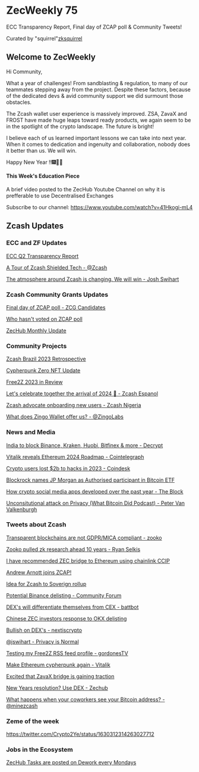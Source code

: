# ZecWeekly 75

ECC Transparency Report, Final day of ZCAP poll & Community Tweets!

Curated by "squirrel"[zksquirrel](https://twitter.com/zksquirrel)


## Welcome to ZecWeekly 

Hi Community,

What a year of challenges! From sandblasting & regulation, to many of our teammates stepping away from the project. Despite these factors, because of the dedicated devs & avid community support we did surmount those obstacles.

The Zcash wallet user experience is massively improved. ZSA, ZavaX and FROST have made huge leaps toward ready products, we again seem to be in the spotlight of the crypto landscape. The future is bright!

I believe each of us learned important lessons we can take into next year. When it comes to dedication and ingenuity and collaboration, nobody does it better than us. We will win.

Happy New Year !!🎆🎇🎉


#### This Week's Education Piece

A brief video posted to the ZecHub Youtube Channel on why it is prefferable to use Decentralised Exchanges

Subscribe to our channel:
https://www.youtube.com/watch?v=41Hkogi-mL4


## Zcash Updates

### ECC and ZF Updates

[ECC Q2 Transparency Report](https://electriccoin.co/blog/ecc-transparency-report-for-q2-2023/)

[A Tour of Zcash Shielded Tech - @Zcash](https://twitter.com/zcash/status/1740457091918131321)

[The atmosphere around Zcash is changing. We will win - Josh Swihart](https://twitter.com/jswihart/status/1740258188094751202)


### Zcash Community Grants Updates

[Final day of ZCAP poll - ZCG Candidates](https://twitter.com/ZcashFoundation/status/1737528079084323217)

[Who hasn't voted on ZCAP poll](https://forum.zcashcommunity.com/t/who-hasnt-voted-in-the-zcap-poll/46412)

[ZecHub Monthly Update](https://forum.zcashcommunity.com/t/zechub-monthly-updates/44101/56)


### Community Projects

[Zcash Brazil 2023 Retrospective](https://twitter.com/zcashbrazil/status/1740804152811303161)

[Cypherpunk Zero NFT Update](https://twitter.com/cypherpunkZero/status/1739746835026042978)

[Free2Z 2023 in Review](https://free2z.com/free2z/zpage/free2z-2023-in-review)

[Let's celebrate together the arrival of 2024 🤝 - Zcash Espanol](https://twitter.com/zcashesp/status/1741251105168720048)

[Zcash advocate onboarding new users - Zcash Nigeria](https://twitter.com/ZcashNigeria/status/1740643492412735840)

[What does Zingo Wallet offer us? - @ZingoLabs](https://twitter.com/ZingoLabs/status/1740478085831512134)


### News and Media

[India to block Binance, Kraken, Huobi, Bitfinex & more - Decrypt](https://decrypt.co/211114/india-block-binance-kraken-other-exchanges-crypto-crackdown)

[Vitalik reveals Ethereum 2024 Roadmap - Cointelegraph](https://cointelegraph.com/news/vitalik-buterin-ethereum-roadmap-2024)

[Crypto users lost $2b to hacks in 2023 - Coindesk](https://www.coindesk.com/tech/2023/12/27/crypto-users-lost-2b-to-hacks-scams-and-exploits-in-2023-defi-says)

[Blockrock names JP Morgan as Authorised participant in Bitcoin ETF](https://www.trustnodes.com/2023/12/29/blackrock-names-jp-morgan-as-authorized-participants)

[How crypto social media apps developed over the past year - The Block](https://www.theblock.co/post/265688/how-crypto-social-media-apps-developed-over-the-last-year)

[Unconsitutional attack on Privacy (What Bitcoin Did Podcast) - Peter Van Valkenburgh](https://www.youtube.com/watch?v=jeTgfhqxq4w)



### Tweets about Zcash

[Transparent blockchains are not GDPR/MICA compliant - zooko](https://twitter.com/zooko/status/1741412370520437161)

[Zooko pulled zk research ahead 10 years - Ryan Selkis](https://twitter.com/twobitidiot/status/1740726222232092878)

[I have recommended ZEC bridge to Ethereum using chainlink CCIP](https://twitter.com/meowphasaurus/status/1740950255917834496)

[Andrew Arnott joins ZCAP!](https://twitter.com/aarnott/status/1740842337277030484)

[Idea for Zcash to Soverign rollup](https://twitter.com/iansagstette/status/1741094286588842251)

[Potential Binance delisting - Community Forum](https://forum.zcashcommunity.com/t/important-potential-binance-delisting/45954)

[DEX's will differentiate themselves from CEX - battbot](https://twitter.com/In4Crypto/status/1741125196134875621)

[Chinese ZEC investors response to OKX delisting](https://twitter.com/Veddy24/status/1740952750127710605)

[Bullish on DEX's - nextiscrypto](https://twitter.com/nextiscrypto/status/1740699319584637343)

[@jswihart - Privacy is Normal](https://twitter.com/jswihart/status/1740749930732650781)

[Testing my Free2Z RSS feed profile - gordonesTV](https://twitter.com/gordonesTV/status/1740857879295656032)

[Make Ethereum cypherpunk again - Vitalik](https://twitter.com/VitalikButerin/status/1740515567621345689)

[Excited that ZavaX bridge is gaining traction](https://twitter.com/mrkit2u/status/1740878046729822318)

[New Years resolution? Use DEX - Zechub](https://twitter.com/ZecHub/status/1741178638400156010)

[What happens when your coworkers see your Bitcoin address? - @minezcash](https://twitter.com/mineZcash/status/1740744377973223470)



### Zeme of the week

https://twitter.com/Crypto2Ye/status/1630312314263027712


### Jobs in the Ecosystem 

[ZecHub Tasks are posted on Dework every Mondays](https://app.dework.xyz/zechub-2424)
